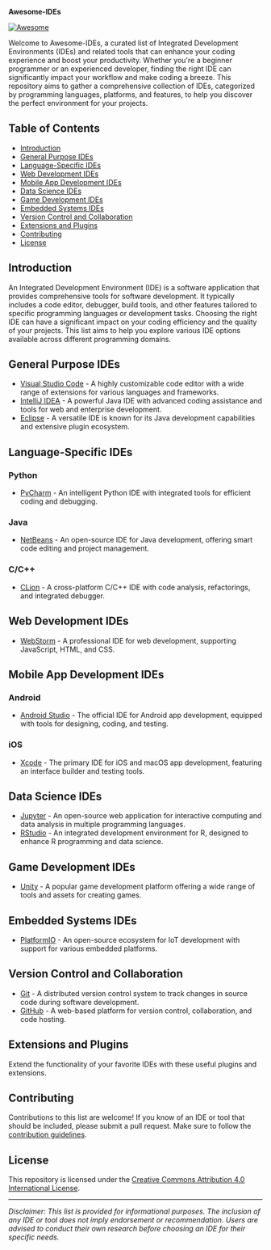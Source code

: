 **Awesome-IDEs**

[![Awesome](https://awesome.re/badge.svg)](https://awesome.re)

Welcome to Awesome-IDEs, a curated list of Integrated Development Environments (IDEs) and related tools that can enhance your coding experience and boost your productivity. Whether you're a beginner programmer or an experienced developer, finding the right IDE can significantly impact your workflow and make coding a breeze. This repository aims to gather a comprehensive collection of IDEs, categorized by programming languages, platforms, and features, to help you discover the perfect environment for your projects.

## Table of Contents

- [Introduction](#introduction)
- [General Purpose IDEs](#general-purpose-ides)
- [Language-Specific IDEs](#language-specific-ides)
- [Web Development IDEs](#web-development-ides)
- [Mobile App Development IDEs](#mobile-app-development-ides)
- [Data Science IDEs](#data-science-ides)
- [Game Development IDEs](#game-development-ides)
- [Embedded Systems IDEs](#embedded-systems-ides)
- [Version Control and Collaboration](#version-control-and-collaboration)
- [Extensions and Plugins](#extensions-and-plugins)
- [Contributing](#contributing)
- [License](#license)

## Introduction

An Integrated Development Environment (IDE) is a software application that provides comprehensive tools for software development. It typically includes a code editor, debugger, build tools, and other features tailored to specific programming languages or development tasks. Choosing the right IDE can have a significant impact on your coding efficiency and the quality of your projects. This list aims to help you explore various IDE options available across different programming domains.

## General Purpose IDEs

- [Visual Studio Code](https://code.visualstudio.com/) - A highly customizable code editor with a wide range of extensions for various languages and frameworks.
- [IntelliJ IDEA](https://www.jetbrains.com/idea/) - A powerful Java IDE with advanced coding assistance and tools for web and enterprise development.
- [Eclipse](https://www.eclipse.org/) - A versatile IDE is known for its Java development capabilities and extensive plugin ecosystem.

## Language-Specific IDEs

### Python

- [PyCharm](https://www.jetbrains.com/pycharm/) - An intelligent Python IDE with integrated tools for efficient coding and debugging.

### Java

- [NetBeans](https://netbeans.apache.org/) - An open-source IDE for Java development, offering smart code editing and project management.

### C/C++

- [CLion](https://www.jetbrains.com/clion/) - A cross-platform C/C++ IDE with code analysis, refactorings, and integrated debugger.

## Web Development IDEs

- [WebStorm](https://www.jetbrains.com/webstorm/) - A professional IDE for web development, supporting JavaScript, HTML, and CSS.

## Mobile App Development IDEs

### Android

- [Android Studio](https://developer.android.com/studio) - The official IDE for Android app development, equipped with tools for designing, coding, and testing.

### iOS

- [Xcode](https://developer.apple.com/xcode/) - The primary IDE for iOS and macOS app development, featuring an interface builder and testing tools.

## Data Science IDEs

- [Jupyter](https://jupyter.org/) - An open-source web application for interactive computing and data analysis in multiple programming languages.
- [RStudio](https://rstudio.com/) - An integrated development environment for R, designed to enhance R programming and data science.

## Game Development IDEs

- [Unity](https://unity.com/) - A popular game development platform offering a wide range of tools and assets for creating games.

## Embedded Systems IDEs

- [PlatformIO](https://platformio.org/) - An open-source ecosystem for IoT development with support for various embedded platforms.

## Version Control and Collaboration

- [Git](https://git-scm.com/) - A distributed version control system to track changes in source code during software development.
- [GitHub](https://github.com/) - A web-based platform for version control, collaboration, and code hosting.

## Extensions and Plugins

Extend the functionality of your favorite IDEs with these useful plugins and extensions.

## Contributing

Contributions to this list are welcome! If you know of an IDE or tool that should be included, please submit a pull request. Make sure to follow the [contribution guidelines](CONTRIBUTING.md).

## License

This repository is licensed under the [Creative Commons Attribution 4.0 International License](LICENSE).

---

*Disclaimer: This list is provided for informational purposes. The inclusion of any IDE or tool does not imply endorsement or recommendation. Users are advised to conduct their own research before choosing an IDE for their specific needs.*

